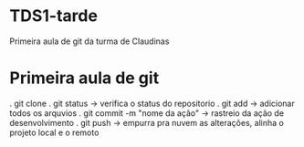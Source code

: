 # TDS1-tarde
Primeira aula de git da turma de Claudinas

# Primeira aula de git

. git clone <caminho do repositorio>
. git status -> verifica o status do repositorio
. git add -> adicionar todos os arquvios 
. git commit -m "nome da ação" -> rastreio da ação de desenvolvimento
. git push -> empurra pra nuvem as alterações, alinha o projeto local e o remoto

